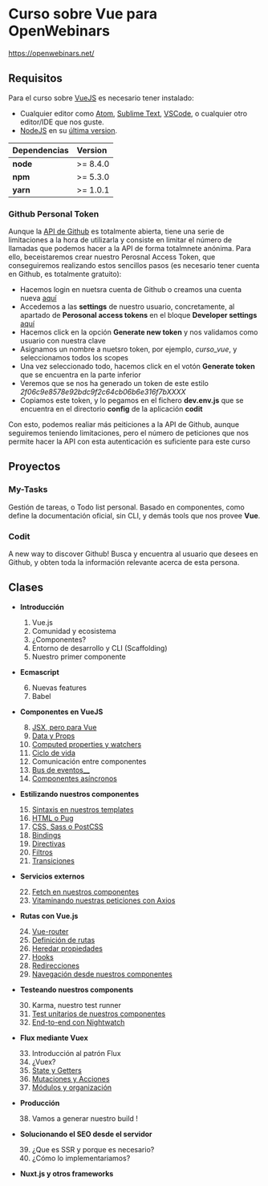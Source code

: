 # Curso sobre Vue para OpenWebinars

https://openwebinars.net/

## Requisitos

Para el curso sobre [VueJS](https://vuejs.org/) es necesario tener instalado:

* Cualquier editor como [Atom](https://atom.io/), [Sublime Text](https://www.sublimetext.com/), [VSCode](https://code.visualstudio.com/), o cualquier otro editor/IDE que nos guste.
* [NodeJS](https://nodejs.org/es/) en su [última version](https://nodejs.org/es/download/).

| Dependencias | Version  |
|:-------------|:---------| 
| __node__     | >= 8.4.0 |
| __npm__      | >= 5.3.0 |
| __yarn__     | >= 1.0.1 |

### Github Personal Token

Aunque la [API de Github](https://developer.github.com/v3/) es totalmente abierta, tiene una serie de limitaciones a la hora de utilizarla y consiste en limitar el número de llamadas que podemos hacer a la API de forma totalmnete anónima. Para ello, beceistaremos crear nuestro Perosnal Access Token, que conseguiremos realizando estos sencillos pasos (es necesario tener cuenta en Github, es totalmente gratuito):

* Hacemos login en nuetsra cuenta de Github o creamos una cuenta nueva [aquí](https://github.com/)
* Accedemos a las __settings__ de nuestro usuario, concretamente, al apartado de __Perosonal access tokens__ en el bloque __Developer settings__ [aquí](https://github.com/settings/tokens)
* Hacemos click en la opción __Generate new token__ y nos validamos como usuario con nuestra clave
* Asignamos un nombre a nuetsro token, por ejemplo, *curso_vue*, y seleccionamos todos los scopes
* Una vez seleccionado todo, hacemos click en el votón __Generate token__ que se encuentra en la parte inferior
* Veremos que se nos ha generado un token de este estilo _2f06c9e8578e92bdc9f2c64cb06b6e316f7bXXXX_
* Copiamos este token, y lo pegamos en el fichero __dev.env.js__ que se encuentra en el directorio __config__ de la aplicación __codit__

Con esto, podemos realiar más peiticiones a la API de Github, aunque seguiremos teniendo limitaciones, pero el número de peticiones que nos permite hacer la API con esta autenticación es suficiente para este curso

## Proyectos

### __My-Tasks__
Gestión de tareas, o Todo list personal. Basado en componentes, como define la documentación oficial, sin CLI, y demás tools que nos provee __Vue__.

### __Codit__
A new way to discover Github! Busca y encuentra al usuario que desees en Github, y obten toda la información relevante acerca de esta persona.

## Clases

* __Introducción__
  
  1. Vue.js 
  2. Comunidad y ecosistema 
  3. ¿Componentes?  
  4. Entorno de desarrollo y CLI (Scaffolding) 
  5. Nuestro primer componente 

* __Ecmascript__
  
  6. Nuevas features
  7. Babel 

* __Componentes en VueJS__
  
  8. [JSX, pero para Vue](https://github.com/jmanuelrosa/curso-vue-openwebinars/tree/08-jsx-per-para-vue)
  9. [Data y Props](https://github.com/jmanuelrosa/curso-vue-openwebinars/tree/09-data-y-props)
  10. [Computed properties y watchers](https://github.com/jmanuelrosa/curso-vue-openwebinars/tree/10-computed-properties-y-watchers)
  11. [Ciclo de vida](https://github.com/jmanuelrosa/curso-vue-openwebinars/tree/11-ciclo-de-vida)
  12. Comunicación entre componentes
  13. [Bus de eventos__](https://github.com/jmanuelrosa/curso-vue-openwebinars/tree/13-bus-de-eventos)
  14. [Componentes asíncronos](https://github.com/jmanuelrosa/curso-vue-openwebinars/tree/14-componentes-asincronos)

* __Estilizando nuestros componentes__
  
  15. [Sintaxis en nuestros templates](https://github.com/jmanuelrosa/curso-vue-openwebinars/tree/15-sintaxis-en-nuestros-templates)
  16. [HTML o Pug](https://github.com/jmanuelrosa/curso-vue-openwebinars/tree/16-html-o-pug)
  17. [CSS, Sass o PostCSS](https://github.com/jmanuelrosa/curso-vue-openwebinars/tree/17-css-sass-o-post-css)
  18. [Bindings](https://github.com/jmanuelrosa/curso-vue-openwebinars/tree/18-bindings)
  19. [Directivas](https://github.com/jmanuelrosa/curso-vue-openwebinars/tree/19-directivas)
  20. [Filtros](https://github.com/jmanuelrosa/curso-vue-openwebinars/tree/20-filtros)
  21. [Transiciones](https://github.com/jmanuelrosa/curso-vue-openwebinars/tree/21-transiciones)

* __Servicios externos__
  
  22. [Fetch en nuestros componentes](https://github.com/jmanuelrosa/curso-vue-openwebinars/tree/22-fetch-en-nuestros-componentes)
  23. [Vitaminando nuestras peticiones con Axios](https://github.com/jmanuelrosa/curso-vue-openwebinars/tree/23-vitaminando-nuestras-peticiones-con-axios)

* __Rutas con Vue.js__
  
  24. [Vue-router](https://github.com/jmanuelrosa/curso-vue-openwebinars/tree/24-vue-router)
  25. [Definición de rutas](https://github.com/jmanuelrosa/curso-vue-openwebinars/tree/25-definicion-de-rutas)
  26. [Heredar propiedades](https://github.com/jmanuelrosa/curso-vue-openwebinars/tree/26-heredar-propiedades)
  27. [Hooks](https://github.com/jmanuelrosa/curso-vue-openwebinars/tree/27-hooks)
  28. [Redirecciones](https://github.com/jmanuelrosa/curso-vue-openwebinars/tree/28-redirecciones)
  29. [Navegación desde nuestros componentes](https://github.com/jmanuelrosa/curso-vue-openwebinars/tree/29-navegacion-desde-nuestros-componentes)

* __Testeando nuestros components__
  
  30. Karma, nuestro test runner
  31. [Test unitarios de nuestros componentes](https://github.com/jmanuelrosa/curso-vue-openwebinars/tree/31-test-unitarios-de-nuestros-componentes)
  32. [End-to-end con Nightwatch](https://github.com/jmanuelrosa/curso-vue-openwebinars/tree/32-end-to-end-con-nightwatch)

* __Flux mediante Vuex__
  
  33. Introducción al patrón Flux
  34. ¿Vuex?
  35. [State y Getters](https://github.com/jmanuelrosa/curso-vue-openwebinars/tree/35-state-y-getters)
  36. [Mutaciones y Acciones](https://github.com/jmanuelrosa/curso-vue-openwebinars/tree/36-mutaciones-y-acciones)
  37. [Módulos y organización](https://github.com/jmanuelrosa/curso-vue-openwebinars/tree/37-modulos-y-organizacion)

* __Producción__
  
  38. Vamos a generar nuestro build !

* __Solucionando el SEO desde el servidor__
  
  39. ¿Que es SSR y porque es necesario?
  40. ¿Cómo lo implementariamos?

* __Nuxt.js y otros frameworks__